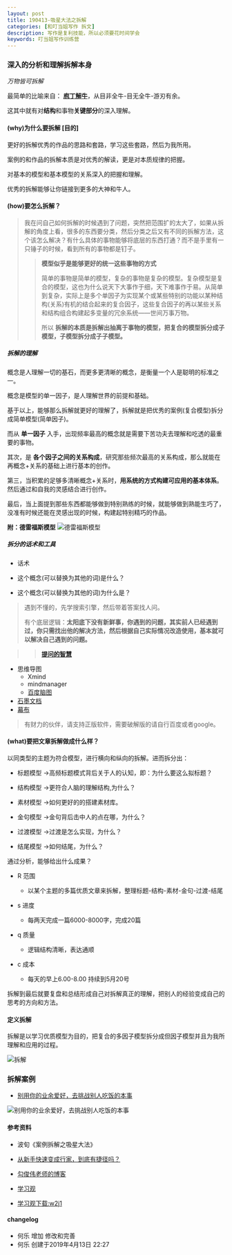 ```yaml
---
layout: post
title: 190413-吸星大法之拆解
categories: [和叮当姐写作 拆文]
description: 写作是复利技能，所以必须要花时间学会
keywords: 叮当姐写作训练营
---
```

### 深入的分析和理解拆解本身
*万物皆可拆解*

最简单的比喻来自： **[庖丁解牛](https://so.gushiwen.org/shiwenv_8def13da8f71.aspx)**，从目非全牛-目无全牛-游刃有余。

这其中就有对**结构**和事物**关键部分**的深入理解。

#### (why)为什么要拆解 **[目的]**

更好的拆解优秀的作品的思路和套路，学习这些套路，然后为我所用。

案例的和作品的拆解本质是对优秀的解读，更是对本质规律的把握。

对基本的模型和基本模型的关系深入的把握和理解。

优秀的拆解能够让你链接到更多的大神和牛人。

#### (how)要怎么拆解？
> 我在问自己如何拆解的时候遇到了问题，突然把范围扩的太大了，如果从拆解的角度上看，很多的东西要分类，然后分类之后又有不同的拆解方法，这个该怎么解决？有什么具体的事物能够将底层的东西打通？而不是手里有一只锤子的时候，看到所有的事物都是钉子。
>> **模型似乎是能够更好的统一这些事物的方式**
>>
>>简单的事物是简单的模型，复杂的事物是复杂的模型。复杂模型是复合的模型，这也为什么说天下大事作于细，天下难事作于易。从简单到复杂，实际上是多个单因子为实现某个或某些特别的功能以某种结构(关系)有机的结合起来的复合因子，这些复合因子的再以某些关系和结构组合构建起多变量的冗余系统——世间万事万物。
>>
>> 所以 **拆解的本质是拆解出抽离于事物的模型，把复合的模型拆分成子模型，子模型拆分成子子模型。**

##### 拆解的理解

概念是人理解一切的基石，而更多更清晰的概念，是衡量一个人是聪明的标准之一。

概念是模型的单一因子，是人理解世界的前提和基础。

基于以上，能够那么拆解就更好的理解了，拆解就是把优秀的案例(复合模型)拆分成简单模型(简单因子)。

而从 **单一因子** 入手，出现频率最高的概念就是需要下苦功夫去理解和吃透的最重要的事物。

其次，是 **各个因子之间的关系构成**，研究那些频次最高的关系构成，那么就能在再概念+关系的基础上进行基本的创作。

第三，当积累的足够多清晰概念+关系时，**用系统的方式构建可应用的基本体系**。然后通过和自我的灵感结合进行创作。

最后，当上面提到那些东西都能够做到特别熟练的时候，就能够做到熟能生巧了，没准有时候还能在灵感出现的时候，构建起特别精巧的作品。

**附：德雷福斯模型**
![德雷福斯模型](/images/learn-writing/model2.png)


##### 拆分的话术和工具

- 话术

 - 这个概念(可以替换为其他的词)是什么？

 - 这个概念(可以替换为其他的词)为什么是？

 > 遇到不懂的，先学搜索引擎，然后带着答案找人问。
 >
 >有个底层逻辑：**太阳底下没有新鲜事，你遇到的问题，其实前人已经遇到过，你只需找出他的解决方法，然后根据自己实际情况改造使用，基本就可以解决自己遇到的问题。**

 >> [**提问的智慧**](https://github.com/FredWe/How-To-Ask-Questions-The-Smart-Way/blob/master/README-zh_CN.md)

- 思维导图
  - Xmind
  - mindmanager
  - [百度脑图](http://naotu.baidu.com)
- [石墨文档](https://shimo.im/)
- [幕布](https://mubu.com/)

>有财力的伙伴，请支持正版软件，需要破解版的请自行百度或者google。



#### (what)要把文章拆解做成什么样？

以同类型的主题为符合模型，进行横向和纵向的拆解。进而拆分出：

- 标题模型 →高频标题模式背后关于人的认知，即：为什么要这么拟标题？

- 结构模型 →更符合人脑的理解结构,为什么？

- 素材模型 →如何更好的的搭建素材库。

- 金句模型 →金句背后击中人的点在哪，为什么？

- 过渡模型 →过渡是怎么实现，为什么？

- 结尾模型 →如何结尾，为什么？

通过分析，能够给出什么成果？
- R 范围
  - 以某个主题的多篇优质文章来拆解，整理标题-结构-素材-金句-过渡-结尾

- s 进度
  - 每两天完成一篇6000-8000字，完成20篇

- q 质量
  - 逻辑结构清晰，表达通顺

- c 成本
  - 每天的早上6.00-8.00 持续到5月20号

拆解到最后就要复盘和总结形成自己对拆解真正的理解，把别人的经验变成自己的思考的方向和方法。

#### 定义拆解
拆解是以学习优质模型为目的，把复合的多因子模型拆分成但因子模型并且为我所理解和应用的过程。

![拆解](/images/learn-writing/model1.png)

### 拆解案例
- [别用你的业余爱好，去挑战别人吃饭的本事](https://chuansongme.com/n/2903782032019)

![别用你的业余爱好，去挑战别人吃饭的本事](/images/learn-writing/001an-li.png)

#### 参考资料
- 波旬《案例拆解之吸星大法》

- [从新手快速变成行家，到底有捷径吗？](http://www.goujunwei.com/archives/1868)

- [勾俊伟老师的博客](http://www.goujunwei.com)

- [学习观](https://space.bilibili.com/344849038?spm_id_from=333.788.b_765f7570696e666f.1)
 - [学习观下载:w2j1](https://pan.baidu.com/share/init?surl=r6sCz0gLFV3_-rPk7he82A)

#### changelog
- 何乐 增加 修改和完善
- 何乐 创建于2019年4月13日 22:27
